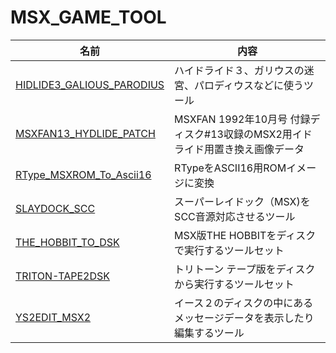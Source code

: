 # MSX_GAME_TOOL

|名前|内容|
|---|---|
|[HIDLIDE3_GALIOUS_PARODIUS](HIDLIDE3_GALIOUS_PARODIUS )|ハイドライド３、ガリウスの迷宮、パロディウスなどに使うツール|
|[MSXFAN13_HYDLIDE_PATCH   ](MSXFAN13_HYDLIDE_PATCH    )|MSXFAN 1992年10月号 付録ディスク#13収録のMSX2用イドライド用置き換え画像データ|
|[RType_MSXROM_To_Ascii16  ](RType_MSXROM_To_Ascii16   )|RTypeをASCII16用ROMイメージに変換|
|[SLAYDOCK_SCC             ](SLAYDOCK_SCC              )|スーパーレイドック（MSX)をSCC音源対応させるツール|
|[THE_HOBBIT_TO_DSK        ](THE_HOBBIT_TO_DSK         )|MSX版THE HOBBITをディスクで実行するツールセット|
|[TRITON-TAPE2DSK          ](TRITON-TAPE2DSK           )|トリトーン テープ版をディスクから実行するツールセット|
|[YS2EDIT_MSX2             ](YS2EDIT_MSX2              )|イース２のディスクの中にあるメッセージデータを表示したり編集するツール|

